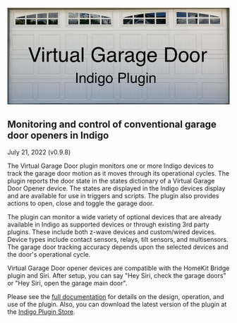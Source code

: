 ![](https://raw.githubusercontent.com/papamac/VirtualGarageDoor/master/READMEfigures/DoubleDoor.png)
## Monitoring and control of conventional garage door openers in Indigo ##

July 21, 2022 (v0.9.8)

The Virtual Garage Door plugin monitors one or more Indigo devices to track the
garage door motion as it moves through its operational cycles. The plugin
reports the door state in the states dictionary of a Virtual Garage Door Opener
device.  The states are displayed in the Indigo devices display and are
available for use in triggers and scripts.  The plugin also provides actions
to open, close and toggle the garage door.

The plugin can monitor a wide variety of optional devices that are already
available in Indigo as supported devices or through existing 3rd party plugins.
These include both z-wave devices and custom/wired devices. Device types
include contact sensors, relays, tilt sensors, and multisensors. The garage
door tracking accuracy depends upon the selected devices and the door's
operational cycle.

Virtual Garage Door opener devices are compatible with the HomeKit Bridge
plugin and Siri. After setup, you can say "Hey Siri, check the garage doors" or
"Hey Siri, open the garage main door".

Please see the
[full documentation](https://www.github.com/papamac/VirtualGarageDoor.wiki.git)
for details on the design, operation, and use of the plugin. Also, you can
download the latest version of the plugin at the 
[Indigo Plugin Store](http://www.indigodomo.com/pluginstore/).

